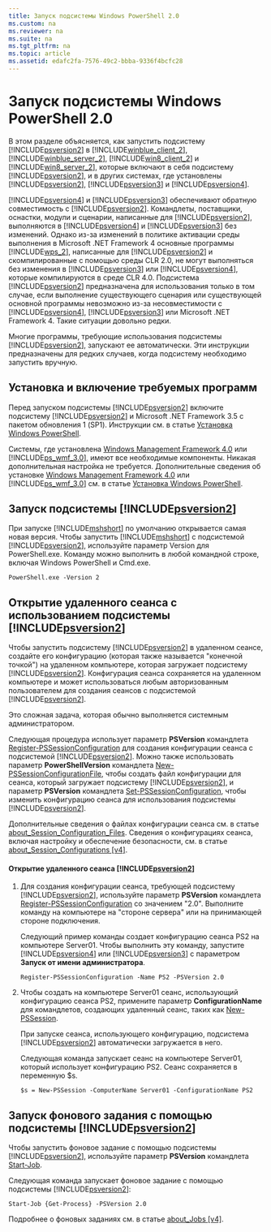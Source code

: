```yaml
---
title: Запуск подсистемы Windows PowerShell 2.0
ms.custom: na
ms.reviewer: na
ms.suite: na
ms.tgt_pltfrm: na
ms.topic: article
ms.assetid: edafc2fa-7576-49c2-bbba-9336f4bcfc28
---
```

# Запуск подсистемы Windows PowerShell 2.0
В этом разделе объясняется, как запустить подсистему [!INCLUDE[psversion2](../Token/psversion2_md.md)] в [!INCLUDE[winblue_client_2](../Token/winblue_client_2_md.md)], [!INCLUDE[winblue_server_2](../Token/winblue_server_2_md.md)], [!INCLUDE[win8_client_2](../Token/win8_client_2_md.md)] и [!INCLUDE[win8_server_2](../Token/win8_server_2_md.md)], которые включают в себя подсистему [!INCLUDE[psversion2](../Token/psversion2_md.md)], и в других системах, где установлены [!INCLUDE[psversion2](../Token/psversion2_md.md)], [!INCLUDE[psversion3](../Token/psversion3_md.md)] и [!INCLUDE[psversion4](../Token/psversion4_md.md)].

[!INCLUDE[psversion4](../Token/psversion4_md.md)] и [!INCLUDE[psversion3](../Token/psversion3_md.md)] обеспечивают обратную совместимость с [!INCLUDE[psversion2](../Token/psversion2_md.md)]. Командлеты, поставщики, оснастки, модули и сценарии, написанные для [!INCLUDE[psversion2](../Token/psversion2_md.md)], выполняются в [!INCLUDE[psversion4](../Token/psversion4_md.md)] и [!INCLUDE[psversion3](../Token/psversion3_md.md)] без изменений. Однако из-за изменений в политике активации среды выполнения в Microsoft .NET Framework 4 основные программы [!INCLUDE[wps_2](../Token/wps_2_md.md)], написанные для [!INCLUDE[psversion2](../Token/psversion2_md.md)] и скомпилированные с помощью среды CLR 2.0, не могут выполняться без изменения в [!INCLUDE[psversion3](../Token/psversion3_md.md)] или [!INCLUDE[psversion4](../Token/psversion4_md.md)], которые компилируются в среде CLR 4.0. Подсистема [!INCLUDE[psversion2](../Token/psversion2_md.md)] предназначена для использования только в том случае, если выполнение существующего сценария или существующей основной программы невозможно из-за несовместимости с [!INCLUDE[psversion4](../Token/psversion4_md.md)], [!INCLUDE[psversion3](../Token/psversion3_md.md)] или Microsoft .NET Framework 4. Такие ситуации довольно редки.

Многие программы, требующие использования подсистемы [!INCLUDE[psversion2](../Token/psversion2_md.md)], запускают ее автоматически. Эти инструкции предназначены для редких случаев, когда подсистему необходимо запустить вручную.

## Установка и включение требуемых программ
Перед запуском подсистемы [!INCLUDE[psversion2](../Token/psversion2_md.md)] включите подсистему [!INCLUDE[psversion2](../Token/psversion2_md.md)] и Microsoft .NET Framework 3.5 с пакетом обновления 1 (SP1). Инструкции см. в статье [Установка Windows PowerShell](../Topic/Installing-Windows-PowerShell.md).

Системы, где установлена [Windows Management Framework 4.0](http://go.microsoft.com/fwlink/?LinkID=293881) или [!INCLUDE[ps_wmf_3.0](../Token/ps_wmf_3.0_md.md)], имеют все необходимые компоненты. Никакая дополнительная настройка не требуется. Дополнительные сведения об установке [Windows Management Framework 4.0](http://go.microsoft.com/fwlink/?LinkID=293881) или [!INCLUDE[ps_wmf_3.0](../Token/ps_wmf_3.0_md.md)] см. в статье [Установка Windows PowerShell](../Topic/Installing-Windows-PowerShell.md).

## Запуск подсистемы [!INCLUDE[psversion2](../Token/psversion2_md.md)]
При запуске [!INCLUDE[mshshort](../Token/mshshort_md.md)] по умолчанию открывается самая новая версия. Чтобы запустить [!INCLUDE[mshshort](../Token/mshshort_md.md)] с подсистемой [!INCLUDE[psversion2](../Token/psversion2_md.md)], используйте параметр Version для PowerShell.exe. Команду можно выполнить в любой командной строке, включая Windows PowerShell и Cmd.exe.

```
PowerShell.exe -Version 2
```

## Открытие удаленного сеанса с использованием подсистемы [!INCLUDE[psversion2](../Token/psversion2_md.md)]
Чтобы запустить подсистему [!INCLUDE[psversion2](../Token/psversion2_md.md)] в удаленном сеансе, создайте его конфигурацию (которая также называется "конечной точкой") на удаленном компьютере, которая загружает подсистему [!INCLUDE[psversion2](../Token/psversion2_md.md)]. Конфигурация сеанса сохраняется на удаленном компьютере и может использоваться любым авторизованным пользователем для создания сеансов с подсистемой [!INCLUDE[psversion2](../Token/psversion2_md.md)].

Это сложная задача, которая обычно выполняется системным администратором.

Следующая процедура использует параметр **PSVersion** командлета [Register-PSSessionConfiguration](https://technet.microsoft.com/en-us/library/e9152ae2-bd6d-4056-9bc7-dc1893aa29ea) для создания конфигурации сеанса с подсистемой [!INCLUDE[psversion2](../Token/psversion2_md.md)]. Можно также использовать параметр **PowerShellVersion** командлета [New-PSSessionConfigurationFile](https://technet.microsoft.com/en-us/library/5f3e3633-6e90-479c-aea9-ba45a1954866), чтобы создать файл конфигурации для сеанса, который загружает подсистему [!INCLUDE[psversion2](../Token/psversion2_md.md)], и параметр **PSVersion** командлета [Set-PSSessionConfiguration](https://technet.microsoft.com/en-us/library/b21fbad3-1759-4260-b206-dcb8431cd6ea), чтобы изменить конфигурацию сеанса для использования подсистемы [!INCLUDE[psversion2](../Token/psversion2_md.md)].

Дополнительные сведения о файлах конфигурации сеанса см. в статье [about_Session_Configuration_Files](https://technet.microsoft.com/en-us/library/c7217447-1ebf-477b-a8ef-4dbe9a1473b8). Сведения о конфигурациях сеанса, включая настройку и обеспечение безопасности, см. в статье [about_Session_Configurations [v4]](https://technet.microsoft.com/en-us/library/a2fbe12a-350c-4d04-be50-24102824e3ab).

#### Открытие удаленного сеанса [!INCLUDE[psversion2](../Token/psversion2_md.md)]

1.  Для создания конфигурации сеанса, требующей подсистему [!INCLUDE[psversion2](../Token/psversion2_md.md)], используйте параметр **PSVersion** командлета [Register-PSSessionConfiguration](https://technet.microsoft.com/en-us/library/e9152ae2-bd6d-4056-9bc7-dc1893aa29ea) со значением "2.0". Выполните команду на компьютере на "стороне сервера" или на принимающей стороне подключения.

    Следующий пример команды создает конфигурацию сеанса PS2 на компьютере Server01. Чтобы выполнить эту команду, запустите [!INCLUDE[psversion4](../Token/psversion4_md.md)] или [!INCLUDE[psversion3](../Token/psversion3_md.md)] с параметром **Запуск от имени администратора**.

    ```
    Register-PSSessionConfiguration -Name PS2 -PSVersion 2.0
    ```

2.  Чтобы создать на компьютере Server01 сеанс, использующий конфигурацию сеанса PS2, примените параметр **ConfigurationName** для командлетов, создающих удаленный сеанс, таких как [New-PSSession](https://technet.microsoft.com/en-us/library/76f6628c-054c-4eda-ba7a-a6f28daaa26f).

    При запуске сеанса, использующего конфигурацию, подсистема [!INCLUDE[psversion2](../Token/psversion2_md.md)] автоматически загружается в него.

    Следующая команда запускает сеанс на компьютере Server01, который использует конфигурацию PS2. Сеанс сохраняется в переменную $s.

    ```
    $s = New-PSSession -ComputerName Server01 -ConfigurationName PS2
    ```

## Запуск фонового задания с помощью подсистемы [!INCLUDE[psversion2](../Token/psversion2_md.md)]
Чтобы запустить фоновое задание с помощью подсистемы [!INCLUDE[psversion2](../Token/psversion2_md.md)], используйте параметр **PSVersion** командлета [Start-Job](https://technet.microsoft.com/en-us/library/2bc04935-0deb-4ec0-b856-d7290cca6442).

Следующая команда запускает фоновое задание с помощью подсистемы [!INCLUDE[psversion2](../Token/psversion2_md.md)]:

```
Start-Job {Get-Process} -PSVersion 2.0
```

Подробнее о фоновых заданиях см. в статье [about_Jobs [v4]](https://technet.microsoft.com/en-us/library/7362512a-8a4e-4575-b2ea-a740e5c4f002).



<!--HONumber=Apr16_HO2-->


